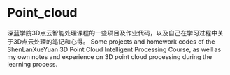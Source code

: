 # Point_cloud
深蓝学院3D点云智能处理课程的一些项目及作业代码，以及自己在学习过程中关于3D点云处理的笔记和心得。 Some projects and homework codes of the ShenLanXueYuan 3D Point Cloud Intelligent Processing Course, as well as my own notes and experience on 3D point cloud processing during the learning process.
